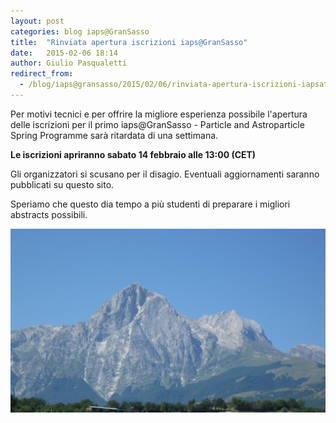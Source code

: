```yaml
---
layout: post
categories: blog iaps@GranSasso
title:  "Rinviata apertura iscrizioni iaps@GranSasso"
date:   2015-02-06 18:14
author: Giulio Pasqualetti
redirect_from:
  - /blog/iaps@gransasso/2015/02/06/rinviata-apertura-iscrizioni-iapsatGranSasso.html
---
```


Per motivi tecnici e per offrire la migliore esperienza possibile l'apertura delle iscrizioni per il primo iaps@GranSasso - Particle and Astroparticle Spring Programme sarà ritardata di una settimana.
 
**Le iscrizioni apriranno sabato 14 febbraio alle 13:00 (CET)**

Gli organizzatori si scusano per il disagio. Eventuali aggiornamenti saranno pubblicati su questo sito.

Speriamo che questo dia tempo a più studenti di preparare i migliori abstracts possibili.

![](/img/blog/gransasso.jpg)
